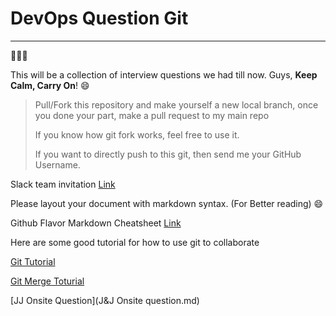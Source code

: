 # DevOps Question Git
---
:tada::tada::tada:

This will be a collection of interview questions we had till now.
Guys, **Keep Calm, Carry On**! :smile:


> Pull/Fork this repository and make yourself a new local branch, once you done your part, make a pull request to my main repo
>
> If you know how git fork works, feel free to use it.
>
> If you want to directly push to this git, then send me your GitHub Username.

Slack team invitation [Link](https://join.slack.com/t/marlabsdevopsteam/shared_invite/MjI4NzYyOTE2ODUyLTE1MDMwNzk5NDctNGEwNDE2ZGRkMg)

Please layout your document with markdown syntax. (For Better reading) :smile:

Github Flavor Markdown Cheatsheet [Link](https://guides.github.com/features/mastering-markdown/)

Here are some good tutorial for how to use git to collaborate

[Git Tutorial](https://www.atlassian.com/git/tutorials/learn-git-with-bitbucket-cloud)

[Git Merge Toturial](https://www.atlassian.com/git/tutorials/git-merge)

[JJ Onsite Question](J&J Onsite question.md)
